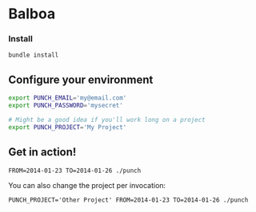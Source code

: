 # Balboa

### Install
```console
bundle install
```

## Configure your environment

```sh
export PUNCH_EMAIL='my@email.com'
export PUNCH_PASSWORD='mysecret'

# Might be a good idea if you'll work long on a project
export PUNCH_PROJECT='My Project'
```

## Get in action!

```console
FROM=2014-01-23 TO=2014-01-26 ./punch
```

You can also change the project per invocation:

```console
PUNCH_PROJECT='Other Project' FROM=2014-01-23 TO=2014-01-26 ./punch
```
